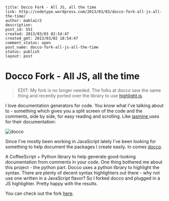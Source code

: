 ```
title: Docco Fork - All JS, all the time
link: http://codetype.wordpress.com/2013/03/03/docco-fork-all-js-all-the-time/
author: mablair2
description: 
post_id: 551
created: 2013/03/03 02:54:47
created_gmt: 2013/03/02 18:54:47
comment_status: open
post_name: docco-fork-all-js-all-the-time
status: publish
layout: post
```

# Docco Fork - All JS, all the time

> EDIT: My fork is no longer needed. The folks at docco saw the same thing and recently ported over the library to use [highlight.js](http://highlightjs.org/). 

I love documentation generators for code. You know what I've talking about to - something which gives you a split screen of the code and the comments, side by side, for easy reading and scrolling. Like [jasmine ](http://pivotal.github.io/jasmine/)uses for their documentation:

![docco](http://codetype.files.wordpress.com/2014/01/docco.jpg?w=584)

Since I've mostly been working in JavaScript lately I've been looking for something to help document the packages I create easily. In comes [docco](http://jashkenas.github.io/docco/).

A CoffeeScript + Python library to help generate good-looking documentation from comments in your code. One thing bothered me about this project - the python part. Docco uses a python library to highlight the syntax. There are plenty of decent syntax highlighters out there - why not use one written in a JavaScript flavor? So I forked docco and plugged in a JS highlighter. Pretty happy with the results. 

You can check out the fork [here](https://github.com/duereg/docco).